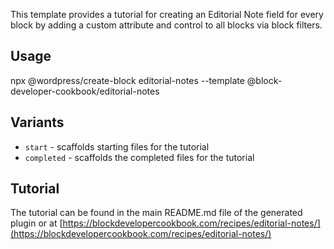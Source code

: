 This template provides a tutorial for creating an Editorial Note field for every block by adding a custom attribute and control to all blocks via block filters.

## Usage

npx @wordpress/create-block editorial-notes --template @block-developer-cookbook/editorial-notes

## Variants

-   `start` - scaffolds starting files for the tutorial
-   `completed` - scaffolds the completed files for the tutorial

## Tutorial

The tutorial can be found in the main README.md file of the generated plugin or at [https://blockdevelopercookbook.com/recipes/editorial-notes/](https://blockdevelopercookbook.com/recipes/editorial-notes/)
